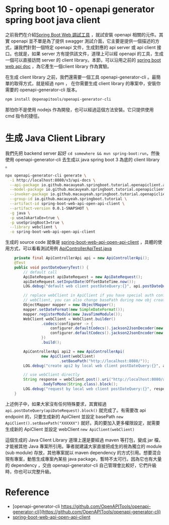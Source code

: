 # Spring boot 10 - openapi generator spring boot java client
之前我們在介紹[Spring Boot Web 調試工具](06-spring-web-debug.md) ，就試安裝 openapi 相關的元件。其實 openapi 並不單是為了提供 swagger 測試介面，它主要是提供一個描述的方式，讓我們針對一個特定 openapi 文件，生成對應的 api server 或 api client 接口。也就是，如果 server 方有提供該文件，道理上可以經 openapi 的工具，生成一個可以直接訪問 server 的 client library。本節，可以沿用之前的 [spring boot web api doc](https://github.com/macauyeah/spring-boot-demo/tree/main/spring-boot-tutorial/spring-boot-web-api-doc) ，為它產生一個client library 作為實驗。

在生成 client library 之前，我們還需要一個工具 openapi-generator-cli 。最簡單的取得方式，就是經過 npm ， 在你需要生成 client library 的專案中，安裝你需要的 openapi-generator-cli 版本。

```bash
npm install @openapitools/openapi-generator-cli
```

那怕你不是使用 nodejs 作為開發，也可以經過這個方法安裝。它只提供使用 cmd 指令的捷徑。

# 生成 Java Client Library
我們先把 backend server 起好 `cd somewhere && mvn spring-boot:run`，然後使用 openapi-generator-cli 去生成以 java spring boot 3 為底的 client library 。

```bash
npx openapi-generator-cli generate \
  -i http://localhost:8080/v3/api-docs \
  --api-package io.github.macauyeah.springboot.tutorial.openapiclient.api \
  --model-package io.github.macauyeah.springboot.tutorial.openapiclient.model \
  --invoker-package io.github.macauyeah.springboot.tutorial.openapiclient.invoker \
  --group-id io.github.macauyeah.springboot.tutorial \
  --artifact-id spring-boot-web-api-open-api-client \
  --artifact-version 0.0.1-SNAPSHOT \
  -g java \
  -p useJakartaEe=true \
  -p useSpringBoot3=true \
  --library webclient \
  -o spring-boot-web-api-open-api-client
```

生成的 source code 就像是 [spring-boot-web-api-open-api-client](https://github.com/macauyeah/spring-boot-demo/tree/main/spring-boot-tutorial/spring-boot-web-api-open-api-client) ，具體的使用方式，可以看看測試用例 [ApiControllerApiTest.java](https://github.com/macauyeah/spring-boot-demo/tree/main/spring-boot-tutorial/spring-boot-web-api-open-api-client/src/test/java/io/github/macauyeah/springboot/tutorial/openapiclient/api/ApiControllerApiTest.java)

```java
    private final ApiControllerApi api = new ApiControllerApi();
    @Test
    public void postDateQueryTest() {
        // default call
        ApiDateRequest apiDateRequest = new ApiDateRequest();
        apiDateRequest.setInputDate(OffsetDateTime.now());
        LOG.debug("default web client postDateQuery:{}", api.postDateQuery(apiDateRequest).block());

        // replace webClient in ApiClient if you have special auth config on
        // webClient, you can also change basePath during new obj creation
        ObjectMapper mapper = new ObjectMapper();
        mapper.setDateFormat(new SimpleDateFormat());
        mapper.registerModule(new JavaTimeModule());
        WebClient webClient = WebClient.builder()
                .codecs(configurer -> {
                    configurer.defaultCodecs().jackson2JsonDecoder(new Jackson2JsonDecoder(mapper));
                    configurer.defaultCodecs().jackson2JsonEncoder(new Jackson2JsonEncoder(mapper));
                })
                .build();

        ApiControllerApi api2 = new ApiControllerApi(
                new ApiClient(webClient)
                        .setBasePath("http://localhost:8080/"));
        LOG.debug("create api2 by local web client postDateQuery:{}", api2.postDateQuery(apiDateRequest).block());

        // use webClient directly
        String response = webClient.post().uri("http://localhost:8080/api/record").bodyValue(apiDateRequest).retrieve()
                .bodyToMono(String.class).block();
        LOG.debug("request by local web client postDateQuery:{}", response);
    }
```

上述例子中，如果大家沒有任何特殊要求，其實經過 `api.postDateQuery(apiDateRequest).block()` 就完成了。有需要改 api endpoint 的，只要生成新的 ApiClient 並設定 basePath `new ApiClient().setBasePath("XXXXXX")` 就好。真的要加入更多權限設定，就需要生成新的 ApiClient 並設定 webClient `new ApiClient(webClient)`

這個生成的 Java Client Library 道理上還是要經過 maven 等打包，變成 jar 檔，才能被其他 Java 專案所引用。筆者就建議大家直接把成生的視為獨立的 module (sub module) 存放，其他專案就以 maven dependency 的方式引用。想要混合現有專案，動態生成專案內某些 java package，暫時不太可行。因為它也有大量的 dependency ，交由 openapi-generator-cli 自己管理會比較好，它們升級時，你也可以完整升級。


# Reference
- [openapi-generator-cli https://github.com/OpenAPITools/openapi-generator-cli](https://github.com/OpenAPITools/openapi-generator-cli)
- [spring-boot-web-api-open-api-client](https://github.com/macauyeah/spring-boot-demo/tree/main/spring-boot-tutorial/spring-boot-web-api-open-api-client)

